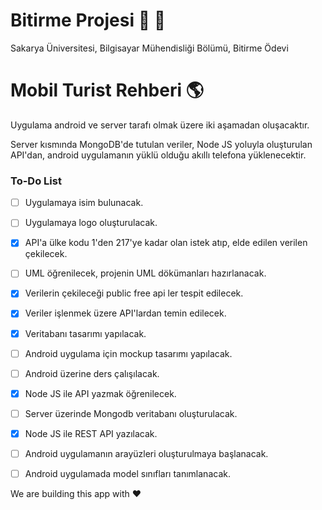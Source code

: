 # Bitirme Projesi :rocket: :beer:

Sakarya Üniversitesi, Bilgisayar Mühendisliği Bölümü, Bitirme Ödevi

# Mobil Turist Rehberi :earth_americas:

Uygulama android ve server tarafı olmak üzere iki aşamadan oluşacaktır.

Server kısmında MongoDB'de tutulan veriler, Node JS yoluyla oluşturulan API'dan, android uygulamanın yüklü olduğu akıllı telefona yüklenecektir.

### To-Do List

- [ ] Uygulamaya isim bulunacak.
- [ ] Uygulamaya logo oluşturulacak.
- [x] API'a ülke kodu 1'den 217'ye kadar olan istek atıp, elde edilen verilen çekilecek.
- [ ] UML öğrenilecek, projenin UML dökümanları hazırlanacak.
- [x] Verilerin çekileceği public free api ler tespit edilecek.
- [x] Veriler işlenmek üzere API'lardan temin edilecek.
- [x] Veritabanı tasarımı yapılacak.
- [ ] Android uygulama için mockup tasarımı yapılacak.
- [ ] Android üzerine ders çalışılacak.
- [x] Node JS ile API yazmak öğrenilecek.
- [ ] Server üzerinde Mongodb veritabanı oluşturulacak.
- [x] Node JS ile REST API yazılacak.
- [ ] Android uygulamanın arayüzleri oluşturulmaya başlanacak.
- [ ] Android uygulamada model sınıfları tanımlanacak.


We are building this app with :heart: